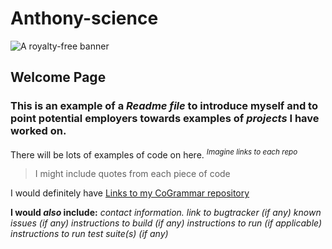 # Anthony-science

![A royalty-free banner](https://static.vecteezy.com/system/resources/previews/001/759/768/non_2x/data-scientist-word-banner-vector.jpg)



## Welcome Page
### This is an example of a *Readme file* to introduce myself and to point potential employers towards **examples of *projects* I have worked on.**

There will be lots of examples of code on here. <sup> *Imagine links to each repo*</sup>

> I might include quotes from each piece of code

I would definitely have [Links to my CoGrammar repository](https://github.com/Anthony-science/first_repo)

**I would *also* include:**
  *contact information.*
  *link to bugtracker (if any)*
  *known issues (if any)*
  *instructions to build (if any)*
  *instructions to run (if applicable)*
  *instructions to run test suite(s) (if any)*
